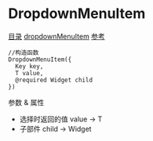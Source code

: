 # DropdownMenuItem
[目录](#toptop) [dropdownMenuItem](#dropdownMenuItem) [参考](https://api.flutter.dev/flutter/material/DropdownMenuItem-class.html)
```
//构造函数
DropdownMenuItem({
  Key key,
  T value,
  @required Widget child
})
```
参数 & 属性
- 选择时返回的值 value → T
- 子部件 child → Widget
